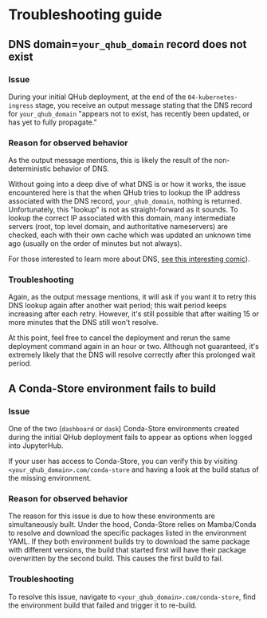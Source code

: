 # Troubleshooting guide

## DNS domain=`your_qhub_domain` record does not exist

### Issue
During your initial QHub deployment, at the end of the `04-kubernetes-ingress` stage, you receive an output message stating that the DNS record for `your_qhub_domain` "appears not to exist, has recently been updated, or has yet to fully propagate."

### Reason for observed behavior
As the output message mentions, this is likely the result of the non-deterministic behavior of DNS.

Without going into a deep dive of what DNS is or how it works, the issue encountered here is that the when QHub tries to lookup the IP address associated with the DNS record, `your_qhub_domain`, nothing is returned. Unfortunately, this "lookup" is not as straight-forward as it sounds. To lookup the correct IP associated with this domain, many intermediate servers (root, top level domain, and authoritative nameservers) are checked, each with their own cache which was updated an unknown time ago (usually on the order of minutes but not always).

For those interested to learn more about DNS, [see this interesting comic](https://howdns.works/)).

### Troubleshooting
Again, as the output message mentions, it will ask if you want it to retry this DNS lookup again after another wait period; this wait period keeps increasing after each retry. However, it's still possible that after waiting 15 or more minutes that the DNS still won't resolve.

At this point, feel free to cancel the deployment and rerun the same deployment command again in an hour or two. Although not guaranteed, it's extremely likely that the DNS will resolve correctly after this prolonged wait period.


## A Conda-Store environment fails to build

### Issue
One of the two (`dashboard` or `dask`) Conda-Store environments created during the initial QHub deployment fails to appear as options when logged into JupyterHub.

If your user has access to Conda-Store, you can verify this by visiting `<your_qhub_domain>.com/conda-store` and having a look at the build status of the missing environment.

### Reason for observed behavior
The reason for this issue is due to how these environments are simultaneously built. Under the hood, Conda-Store relies on Mamba/Conda to resolve and download the specific packages listed in the environment YAML. If they both environment builds try to download the same package with different versions, the build that started first will have their package overwritten by the second build. This causes the first build to fail.

### Troubleshooting
To resolve this issue, navigate to `<your_qhub_domain>.com/conda-store`, find the environment build that failed and trigger it to re-build.
